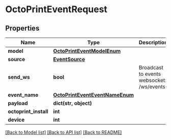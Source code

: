 # OctoPrintEventRequest


## Properties
Name | Type | Description | Notes
------------ | ------------- | ------------- | -------------
**model** | [**OctoPrintEventModelEnum**](OctoPrintEventModelEnum.md) |  | 
**source** | [**EventSource**](EventSource.md) |  | 
**send_ws** | **bool** | Broadcast to events websocket: /ws/events | [optional] 
**event_name** | [**OctoPrintEventEventNameEnum**](OctoPrintEventEventNameEnum.md) |  | 
**payload** | **dict(str, object)** |  | [optional] 
**octoprint_install** | **int** |  | 
**device** | **int** |  | 

[[Back to Model list]](../README.md#documentation-for-models) [[Back to API list]](../README.md#documentation-for-api-endpoints) [[Back to README]](../README.md)


